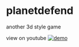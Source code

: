 # planetdefend
another 3d style game

view on youtube
[![demo](https://i9.ytimg.com/vi/XtFuklJLPbU/mq2.jpg?sqp=CITsuPcF&rs=AOn4CLBXwpAnl7Qu3PassaADRWDGoA6xEQ)](https://youtu.be/XtFuklJLPbU "demo")




